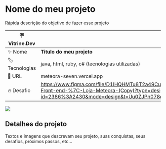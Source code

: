 # Nome do meu projeto

Rápida descrição do objetivo de fazer esse projeto

| :placard: Vitrine.Dev |     |
| -------------  | --- |
| :sparkles: Nome        | **Titulo do meu projeto**
| :label: Tecnologias | java, html, ruby, c# (tecnologias utilizadas)
| :rocket: URL         | meteora-seven.vercel.app
| :fire: Desafio     | https://www.figma.com/file/D1IHQHMTu8T2a49CuRrRLM/Challenge-Front-end-%7C-Loja-Meteora-(Copy)?type=design&node-id=2386%3A2430&mode=design&t=Uu0ZJPn078qEwu5E-1

<!-- Inserir imagem com a #vitrinedev ao final do link -->
![](https://via.placeholder.com/1200x500.png?text=imagem+lindona+do+meu+projeto#vitrinedev)

## Detalhes do projeto

Textos e imagens que descrevam seu projeto, suas conquistas, seus desafios, próximos passos, etc...
